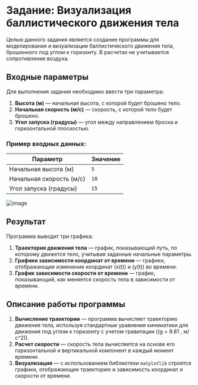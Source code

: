 # Задание: Визуализация баллистического движения тела

Целью данного задания является создание программы для моделирования и визуализации баллистического движения тела, брошенного под углом к горизонту. В расчетах не учитывается сопротивление воздуха.

## Входные параметры

Для выполнения задания необходимо ввести три параметра:

1. **Высота (м)** — начальная высота, с которой будет брошено тело.
2. **Начальная скорость (м/с)** — скорость, с которой тело будет брошено.
3. **Угол запуска (градусы)** — угол между направлением броска и горизонтальной плоскостью.

### Пример входных данных:
| Параметр                   | Значение       |
|----------------------------|----------------|
| Начальная высота (м)    | `5`            |
| Начальная скорость (м/с) | `10`           |
| Угол запуска (градусы)| `15`            |

![image](https://github.com/user-attachments/assets/e0e07c68-5f80-450c-96e2-9fe6e45eb5f4)

## Результат

Программа выводит три графика:

1. **Траектория движения тела** — график, показывающий путь, по которому движется тело, учитывая заданные начальные параметры.
2. **Графики зависимости координат от времени** — графики, отображающие изменение координат \(x(t)\) и \(y(t)\) во времени.
3. **График зависимости скорости от времени** — график, показывающий, как меняется скорость тела в зависимости от времени.

## Описание работы программы

1. **Вычисление траектории** — программа вычисляет траекторию движения тела, используя стандартные уравнения кинематики для движения под углом к горизонту с учетом гравитации (\(g = 9.81 \, м/с^2\)).
2. **Расчет скорости** — скорость тела вычисляется на основе его горизонтальной и вертикальной компонент в каждый момент времени.
3. **Визуализация** — с использованием библиотеки `matplotlib` строятся графики, отображающие траекторию и зависимость координат и скорости от времени.
